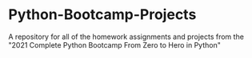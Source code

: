 # Python-Bootcamp-Projects
A repository for all of the homework assignments and  projects from the "2021 Complete Python Bootcamp From Zero to Hero in Python" 
